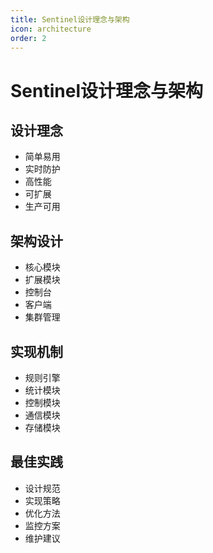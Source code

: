 ```yaml
---
title: Sentinel设计理念与架构
icon: architecture
order: 2
---
```


# Sentinel设计理念与架构

## 设计理念
- 简单易用
- 实时防护
- 高性能
- 可扩展
- 生产可用

## 架构设计
- 核心模块
- 扩展模块
- 控制台
- 客户端
- 集群管理

## 实现机制
- 规则引擎
- 统计模块
- 控制模块
- 通信模块
- 存储模块

## 最佳实践
- 设计规范
- 实现策略
- 优化方法
- 监控方案
- 维护建议
